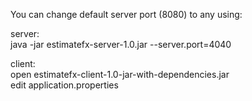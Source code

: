 <p>You can change default server port (8080) to any using:<p>
<p>
server:
<br>
java -jar estimatefx-server-1.0.jar --server.port=4040</p>
<p>
client:
<br>
open estimatefx-client-1.0-jar-with-dependencies.jar
<br>
edit application.properties
</p>